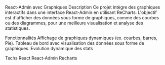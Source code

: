 React-Admin avec Graphiques
Description
Ce projet intègre des graphiques interactifs dans une interface React-Admin en utilisant ReCharts. L'objectif est d'afficher des données sous forme de graphiques, comme des courbes ou des diagrammes, pour une meilleure visualisation et analyse des statistiques.

Fonctionnalités
Affichage de graphiques dynamiques (ex. courbes, barres, Pie).
Tableau de bord avec visualisation des données sous forme de graphiques.
Evolution dynamique des stats

Techs
React
React-Admin
Recharts
